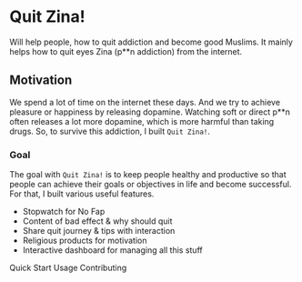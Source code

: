 # Quit Zina!

Will help people, how to quit addiction and become good Muslims. It mainly helps how to quit eyes Zina (p\*\*n addiction) from the internet.

## Motivation

We spend a lot of time on the internet these days. And we try to achieve pleasure or happiness by releasing dopamine. Watching soft or direct p\*\*n often releases a lot more dopamine, which is more harmful than taking drugs. So, to survive this addiction, I built `Quit Zina!`.

### Goal

The goal with `Quit Zina!` is to keep people healthy and productive so that people can achieve their goals or objectives in life and become successful. For that, I built various useful features.

- Stopwatch for No Fap
- Content of bad effect & why should quit
- Share quit journey & tips with interaction
- Religious products for motivation
- Interactive dashboard for managing all this stuff

Quick Start
Usage
Contributing
